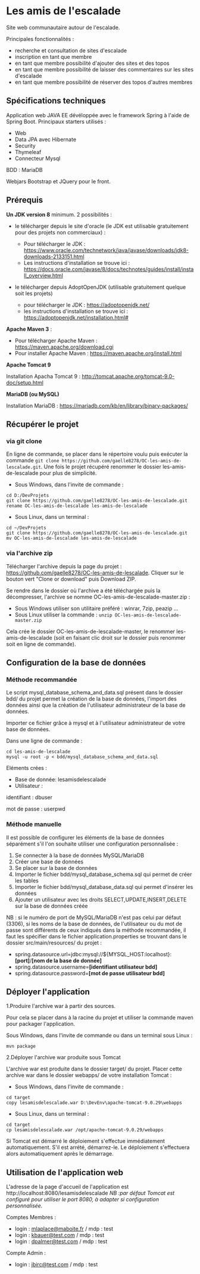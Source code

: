 # Les amis de l'escalade
Site web communautaire autour de l'escalade. 

Principales fonctionnalités :
- recherche et consultation de sites d'escalade
- inscription en tant que membre
- en tant que membre possibilité d'ajouter des sites et des topos
- en tant que membre possibilité de laisser des commentaires sur les sites d'escalade
- en tant que membre possibilité de réserver des topos d'autres membres

## Spécifications techniques
Application web JAVA EE dévéloppée avec le framework Spring à l'aide de Spring Boot. Principaux  starters utilisés :
- Web
- Data JPA avec Hibernate
- Security
- Thymeleaf
- Connecteur Mysql

BDD : MariaDB

Webjars Bootstrap et JQuery pour le front.


## Prérequis 
**Un JDK version 8** minimum. 2 possibilités :
- le télécharger depuis le site d'oracle (le JDK est utilisable gratuitement pour des projets non commerciaux) :
	- Pour télécharger le JDK : https://www.oracle.com/technetwork/java/javase/downloads/jdk8-downloads-2133151.html
	- Les instructions d'installation se trouve ici : https://docs.oracle.com/javase/8/docs/technotes/guides/install/install_overview.html

- le télécharger depuis AdoptOpenJDK (utilisable gratuitement quelque soit les projets)
	- pour télécharger le JDK : https://adoptopenjdk.net/
	- les instructions d'installation se trouve ici : https://adoptopenjdk.net/installation.html#

**Apache Maven 3** :
- Pour télécharger Apache Maven : https://maven.apache.org/download.cgi
- Pour installer Apache Maven : https://maven.apache.org/install.html

**Apache Tomcat 9**

Installation Apacha Tomcat 9 : http://tomcat.apache.org/tomcat-9.0-doc/setup.html

**MariaDB (ou MySQL)**

Installation MariaDB : https://mariadb.com/kb/en/library/binary-packages/

## Récupérer le projet 

### via git clone
En ligne de commande, se placer dans le répertoire voulu puis exécuter la commande `git clone https://github.com/gaelle8278/OC-les-amis-de-lescalade.git`. Une fois le projet récupéré renommer le dossier les-amis-de-lescalade pour plus de simplicité.

- Sous Windows, dans l'invite de commande :
```
cd D:/DevProjets
git clone https://github.com/gaelle8278/OC-les-amis-de-lescalade.git
rename OC-les-amis-de-lescalade les-amis-de-lescalade
```

- Sous Linux, dans un terminal :
```
cd ~/DevProjets
git clone https://github.com/gaelle8278/OC-les-amis-de-lescalade.git
mv OC-les-amis-de-lescalade les-amis-de-lescalade
```

### via l'archive zip

Télécharger l'archive depuis la page du projet : https://github.com/gaelle8278/OC-les-amis-de-lescalade. Cliquer sur le bouton vert "Clone or download" puis Download ZIP.

Se rendre dans le dossier où l'archive a été téléchargée puis la décompresser, l'archive se nomme OC-les-amis-de-lescalade-master.zip : 
- Sous Windows utiliser son utilitaire préféré : winrar, 7zip, peazip ...
- Sous Linux utiliser la commande : `unzip OC-les-amis-de-lescalade-master.zip`

Cela crée le dossier OC-les-amis-de-lescalade-master, le renommer les-amis-de-lescalade (soit en faisant clic droit sur le dossier puis renommer soit en ligne de commande).


## Configuration de la base de données 

### Méthode recommandée
Le script mysql_database_schema_and_data.sql présent dans le dossier bdd/ du projet permet la création de la base de données, l'import des données ainsi que la création de l'utilisateur administrateur de la base de données.

Importer ce fichier grâce à mysql et à l'utilisateur administrateur de votre base de données.

Dans une ligne de commande :
```
cd les-amis-de-lescalade
mysql -u root -p < bdd/mysql_database_schema_and_data.sql
```

Eléments crées :
* Base de donnée: lesamisdelescalade
* Utilisateur : 

 identifiant : dbuser

 mot de passe : userpwd

### Méthode manuelle 
Il est possible de configurer les éléments de la base de données séparément s'il l'on souhaite utiliser une configuration personnalisée :
1. Se connecter à la base de données MySQL/MariaDB
2. Créer une base de données
3. Se placer sur la base de données
2. Importer le fichier bdd/mysql_database_schema.sql qui permet de créer les tables
3. Importer le fichier bdd/mysql_database_data.sql qui permet d'insérer les données
4. Ajouter un utilisateur avec les droits SELECT,UPDATE,INSERT,DELETE sur la base de données créée

NB : si le numéro de port de MySQL/MariaDB n'est pas celui par défaut (3306), si les noms de la base de données, de l'utilisateur ou du mot de passe sont différents de ceux indiqués dans la méthode recommandée, il faut les spécifier dans le fichier application.properties se trouvant dans le dossier src/main/resources/ du projet :
* spring.datasource.url=jdbc:mysql://${MYSQL_HOST:localhost}:**[port]**/**[nom de la base de donnée]**
* spring.datasource.username=__[identifiant utilisateur bdd]__
* spring.datasource.password=__[mot de passe utilisateur bdd]__

## Déployer l'application

1.Produire l'archive war à partir des sources.

Pour cela se placer dans à la racine du projet et utiliser la commande maven pour packager l'application.

Sous Windows, dans l'invite de commande ou dans un terminal sous Linux :
```
mvn package
```

2.Déployer l'archive war produite sous Tomcat

L'archive war est produite dans le dossier target/ du projet. Placer cette archive war dans le dossier webapps/ de votre installation Tomcat :

- Sous Windows, dans l'invite de commande :
```
cd target 
copy lesamisdelescalade.war D:\DevEnv\apache-tomcat-9.0.29\webapps
```

- Sous  Linux, dans un terminal :
```
cd target 
cp lesamisdelescalade.war /opt/apache-tomcat-9.0.29/webapps
```

Si Tomcat est démarré le déploiement s'effectue immédiatement automatiquement. 
S'il est arrété, démarrez-le. Le déploiement s'effectuera alors automatiquement après le démarrage.


## Utilisation de l'application web

L'adresse de la page d'accueil de l'application est http://localhost:8080/lesamisdelescalade 
*NB :par défaut Tomcat est configuré pour utiliser le port 8080, à adapter si configuration personnalisée.*

Comptes Membres :
* login : mlaplace@maboite.fr / mdp : test 
* login : kbauer@test.com / mdp : test
* login : dpalmer@test.com / mdp : test

Compte Admin :
* login : jbirc@test.com / mdp : test




